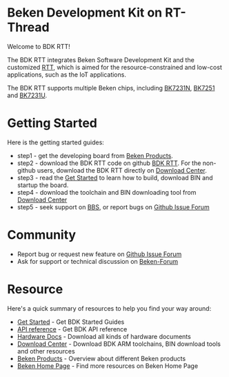 # Beken Development Kit on RT-Thread

Welcome to BDK RTT!

The BDK RTT integrates Beken Software Development Kit and the customized [RTT](https://www.rt-thread.org/), which is aimed for the resource-constrained
and low-cost applications, such as the IoT applications.

The BDK RTT supports multiple Beken chips, including [BK7231N](http://docs.bekencorp.com:8191/v3.0/get-started/demo_board.html#bk7231n), [BK7251](http://docs.bekencorp.com:8191/v3.0/get-started/demo_board.html#bk7251) and [BK7231U](http://docs.bekencorp.com:8191/v3.0/get-started/demo_board.html#bk7231u).

# Getting Started

Here is the getting started guides:

 - step1 - get the developing board from [Beken Products](http://www.bekencorp.com/index/goods/product.html).
 - step2 - download the BDK RTT code on github [BDK RTT](https://github.com/bekencorp/bdk_rtt). For the non-github users,
download the BDK RTT directly on [Download Center](http://bbs.bekencorp.com:8191/forum.php?mod=forumdisplay&fid=57).
 - step3 - read the [Get Started](http://docs.bekencorp.com:8191/v3.0/get-started/index.html#get-started) to learn how to build, download BIN and startup the board.
 - step4 - download the toolchain and BIN downloading tool from [Download Center](http://bbs.bekencorp.com:8191/forum.php?mod=forumdisplay&fid=57)
 - step5 - seek support on [BBS](http://bbs.bekencorp.com:8191/forum.php), or report bugs on [Github Issue Forum](https://github.com/bekencorp/bdk_freertos/issues)

# Community
 - Report bug or request new feature on [Github Issue Forum](https://github.com/bekencorp/bdk_rtt/issues)  
 - Ask for support or technical discussion on [Beken-Forum](http://bbs.bekencorp.com:8191/forum.php)

# Resource

Here's a quick summary of resources to help you find your way around:

 - [Get Started](http://docs.bekencorp.com:8191/v3.0/get-started/index.html#get-started) - Get BDK Started Guides
 - [API reference](http://docs.bekencorp.com:8191/v3.0/api-reference/index.html) - Get BDK API reference
 - [Hardware Docs](http://bbs.bekencorp.com:8191/forum.php?mod=forumdisplay&fid=57) - Download all kinds of hardware documents
 - [Download Center](http://bbs.bekencorp.com:8191/forum.php?mod=forumdisplay&fid=57) - Download BDK ARM toolchains, BIN download tools and other resources
 - [Beken Products](http://www.bekencorp.com/index/goods/product.html) - Overview about different Beken products
 - [Beken Home Page](http://www.bekencorp.com) - Find more resources on Beken Home Page
